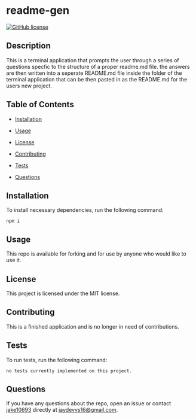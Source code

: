 
# readme-gen
[![GitHub license](https://img.shields.io/badge/license-MIT-blue.svg)](https://github.com/jake10693/readme-gen)

## Description

This is a terminal application that prompts the user through a series of questions specfic to the structure of a proper readme.md file. the answers are then written into a seperate README.md file inside the folder of the terminal application that can be then pasted in as the README.md for the users new project. 

## Table of Contents 

* [Installation](#installation)

* [Usage](#usage)

* [License](#license)

* [Contributing](#contributing)

* [Tests](#tests)

* [Questions](#questions)

## Installation

To install necessary dependencies, run the following command:

```
npm i
```

## Usage

This repo is available for forking and for use by anyone who would like to use it. 

## License

This project is licensed under the MIT license.
  
## Contributing

This is a finished application and is no longer in need of contributions. 

## Tests

To run tests, run the following command:

```
no tests currently implemented on this project. 
```

## Questions

If you have any questions about the repo, open an issue or contact [jake10693](undefined) directly at jaydevvs16@gmail.com.

